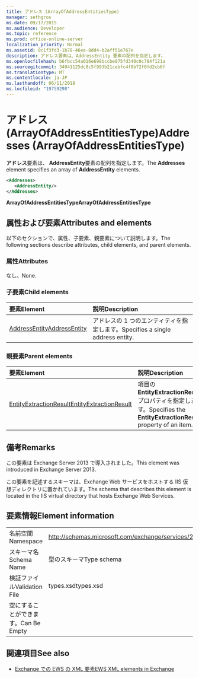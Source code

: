 ```yaml
---
title: アドレス (ArrayOfAddressEntitiesType)
manager: sethgros
ms.date: 09/17/2015
ms.audience: Developer
ms.topic: reference
ms.prod: office-online-server
localization_priority: Normal
ms.assetid: 0c1f3fd3-1b78-46ee-8dd4-b2aff51e767e
description: アドレス要素は、AddressEntity 要素の配列を指定します。
ms.openlocfilehash: b6fbcc54a016e698bccbe075fd340c0c784f121a
ms.sourcegitcommit: 34041125dc8c5f993b21cebfc4f8b72f0fd2cb6f
ms.translationtype: MT
ms.contentlocale: ja-JP
ms.lasthandoff: 06/11/2018
ms.locfileid: "19759298"
---
```

# <a name="addresses-arrayofaddressentitiestype"></a><span data-ttu-id="cf240-103">アドレス (ArrayOfAddressEntitiesType)</span><span class="sxs-lookup"><span data-stu-id="cf240-103">Addresses (ArrayOfAddressEntitiesType)</span></span>

<span data-ttu-id="cf240-104">**アドレス**要素は、 **AddressEntity**要素の配列を指定します。</span><span class="sxs-lookup"><span data-stu-id="cf240-104">The **Addresses** element specifies an array of **AddressEntity** elements.</span></span> 
  
```XML
<Addresses>
   <AddressEntity/>
</Addresses>
```

 <span data-ttu-id="cf240-105">**ArrayOfAddressEntitiesType**</span><span class="sxs-lookup"><span data-stu-id="cf240-105">**ArrayOfAddressEntitiesType**</span></span>
## <a name="attributes-and-elements"></a><span data-ttu-id="cf240-106">属性および要素</span><span class="sxs-lookup"><span data-stu-id="cf240-106">Attributes and elements</span></span>

<span data-ttu-id="cf240-107">以下のセクションで、属性、子要素、親要素について説明します。</span><span class="sxs-lookup"><span data-stu-id="cf240-107">The following sections describe attributes, child elements, and parent elements.</span></span>
  
### <a name="attributes"></a><span data-ttu-id="cf240-108">属性</span><span class="sxs-lookup"><span data-stu-id="cf240-108">Attributes</span></span>

<span data-ttu-id="cf240-109">なし。</span><span class="sxs-lookup"><span data-stu-id="cf240-109">None.</span></span>
  
### <a name="child-elements"></a><span data-ttu-id="cf240-110">子要素</span><span class="sxs-lookup"><span data-stu-id="cf240-110">Child elements</span></span>

|<span data-ttu-id="cf240-111">**要素**</span><span class="sxs-lookup"><span data-stu-id="cf240-111">**Element**</span></span>|<span data-ttu-id="cf240-112">**説明**</span><span class="sxs-lookup"><span data-stu-id="cf240-112">**Description**</span></span>|
|:-----|:-----|
|[<span data-ttu-id="cf240-113">AddressEntity</span><span class="sxs-lookup"><span data-stu-id="cf240-113">AddressEntity</span></span>](addressentity.md) <br/> |<span data-ttu-id="cf240-114">アドレスの 1 つのエンティティを指定します。</span><span class="sxs-lookup"><span data-stu-id="cf240-114">Specifies a single address entity.</span></span>  <br/> |
   
### <a name="parent-elements"></a><span data-ttu-id="cf240-115">親要素</span><span class="sxs-lookup"><span data-stu-id="cf240-115">Parent elements</span></span>

|<span data-ttu-id="cf240-116">**要素**</span><span class="sxs-lookup"><span data-stu-id="cf240-116">**Element**</span></span>|<span data-ttu-id="cf240-117">**説明**</span><span class="sxs-lookup"><span data-stu-id="cf240-117">**Description**</span></span>|
|:-----|:-----|
|[<span data-ttu-id="cf240-118">EntityExtractionResult</span><span class="sxs-lookup"><span data-stu-id="cf240-118">EntityExtractionResult</span></span>](entityextractionresult.md) <br/> |<span data-ttu-id="cf240-119">項目の**EntityExtractionResult**プロパティを指定します。</span><span class="sxs-lookup"><span data-stu-id="cf240-119">Specifies the **EntityExtractionResult** property of an item.</span></span>  <br/> |
   
## <a name="remarks"></a><span data-ttu-id="cf240-120">備考</span><span class="sxs-lookup"><span data-stu-id="cf240-120">Remarks</span></span>

<span data-ttu-id="cf240-121">この要素は Exchange Server 2013 で導入されました。</span><span class="sxs-lookup"><span data-stu-id="cf240-121">This element was introduced in Exchange Server 2013.</span></span>
  
<span data-ttu-id="cf240-122">この要素を記述するスキーマは、Exchange Web サービスをホストする IIS 仮想ディレクトリに置かれています。</span><span class="sxs-lookup"><span data-stu-id="cf240-122">The schema that describes this element is located in the IIS virtual directory that hosts Exchange Web Services.</span></span>
  
## <a name="element-information"></a><span data-ttu-id="cf240-123">要素情報</span><span class="sxs-lookup"><span data-stu-id="cf240-123">Element information</span></span>

|||
|:-----|:-----|
|<span data-ttu-id="cf240-124">名前空間</span><span class="sxs-lookup"><span data-stu-id="cf240-124">Namespace</span></span>  <br/> |http://schemas.microsoft.com/exchange/services/2006/types  <br/> |
|<span data-ttu-id="cf240-125">スキーマ名</span><span class="sxs-lookup"><span data-stu-id="cf240-125">Schema Name</span></span>  <br/> |<span data-ttu-id="cf240-126">型のスキーマ</span><span class="sxs-lookup"><span data-stu-id="cf240-126">Type schema</span></span>  <br/> |
|<span data-ttu-id="cf240-127">検証ファイル</span><span class="sxs-lookup"><span data-stu-id="cf240-127">Validation File</span></span>  <br/> |<span data-ttu-id="cf240-128">types.xsd</span><span class="sxs-lookup"><span data-stu-id="cf240-128">types.xsd</span></span>  <br/> |
|<span data-ttu-id="cf240-129">空にすることができます。</span><span class="sxs-lookup"><span data-stu-id="cf240-129">Can Be Empty</span></span>  <br/> ||
   
## <a name="see-also"></a><span data-ttu-id="cf240-130">関連項目</span><span class="sxs-lookup"><span data-stu-id="cf240-130">See also</span></span>

- [<span data-ttu-id="cf240-131">Exchange での EWS の XML 要素</span><span class="sxs-lookup"><span data-stu-id="cf240-131">EWS XML elements in Exchange</span></span>](ews-xml-elements-in-exchange.md)


